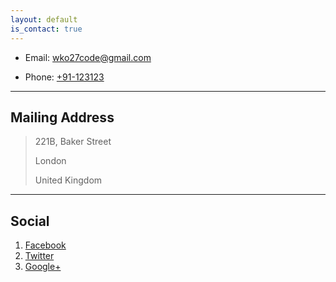 ```yaml
---
layout: default
is_contact: true
---
```


* Email: [wko27code@gmail.com](mailto:wko27code@gmail.com)

* Phone: [+91-123123](tel:+91-123123)

---

## Mailing Address

> 221B, Baker Street
>
> London
>
> United Kingdom

---

## Social

1. [Facebook](#)
2. [Twitter](#)
3. [Google+](#)
